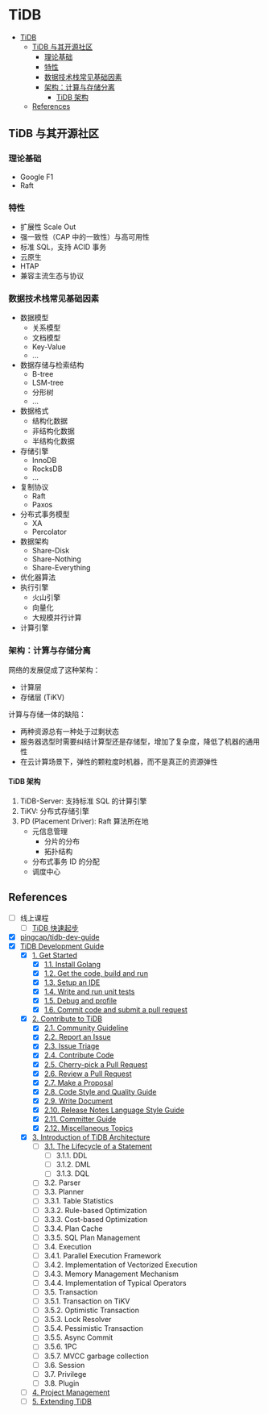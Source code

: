 # TiDB

- [TiDB](#tidb)
  - [TiDB 与其开源社区](#tidb-与其开源社区)
    - [理论基础](#理论基础)
    - [特性](#特性)
    - [数据技术栈常见基础因素](#数据技术栈常见基础因素)
    - [架构：计算与存储分离](#架构计算与存储分离)
      - [TiDB 架构](#tidb-架构)
  - [References](#references)

## TiDB 与其开源社区

### 理论基础

- Google F1
- Raft

### 特性

- 扩展性 Scale Out
- 强一致性（CAP 中的一致性）与高可用性
- 标准 SQL，支持 ACID 事务
- 云原生
- HTAP
- 兼容主流生态与协议

### 数据技术栈常见基础因素

- 数据模型
  - 关系模型
  - 文档模型
  - Key-Value
  - ...
- 数据存储与检索结构
  - B-tree
  - LSM-tree
  - 分形树
  - ...
- 数据格式
  - 结构化数据
  - 非结构化数据
  - 半结构化数据
- 存储引擎
  - InnoDB
  - RocksDB
  - ...
- 复制协议
  - Raft
  - Paxos
- 分布式事务模型
  - XA
  - Percolator
- 数据架构
  - Share-Disk
  - Share-Nothing
  - Share-Everything
- 优化器算法
- 执行引擎
  - 火山引擎
  - 向量化
  - 大规模并行计算
- 计算引擎

### 架构：计算与存储分离

网络的发展促成了这种架构：

- 计算层
- 存储层 (TiKV)

计算与存储一体的缺陷：

- 两种资源总有一种处于过剩状态
- 服务器选型时需要纠结计算型还是存储型，增加了复杂度，降低了机器的通用性
- 在云计算场景下，弹性的颗粒度时机器，而不是真正的资源弹性

#### TiDB 架构

1. TiDB-Server: 支持标准 SQL 的计算引擎
2. TiKV: 分布式存储引擎
3. PD (Placement Driver): Raft 算法所在地
    - 元信息管理
      - 分片的分布
      - 拓扑结构
    - 分布式事务 ID 的分配
    - 调度中心

## References

- [ ] 线上课程
  - [ ] [TiDB 快速起步](https://learn.pingcap.com/learner/course/6)
- [x] [pingcap/tidb-dev-guide](https://github.com/pingcap/tidb-dev-guide)
- [x] [TiDB Development Guide](https://pingcap.github.io/tidb-dev-guide/)
  - [x] [1. Get Started](https://pingcap.github.io/tidb-dev-guide/get-started/introduction.html)
    - [x] [1.1. Install Golang](https://pingcap.github.io/tidb-dev-guide/get-started/install-golang.html)
    - [x] [1.2. Get the code, build and run](https://pingcap.github.io/tidb-dev-guide/get-started/build-tidb-from-source.html)
    - [x] [1.3. Setup an IDE](https://pingcap.github.io/tidb-dev-guide/get-started/setup-an-ide.html)
    - [x] [1.4. Write and run unit tests](https://pingcap.github.io/tidb-dev-guide/get-started/write-and-run-unit-tests.html)
    - [x] [1.5. Debug and profile](https://pingcap.github.io/tidb-dev-guide/get-started/debug-and-profile.html)
    - [x] [1.6. Commit code and submit a pull request](https://pingcap.github.io/tidb-dev-guide/get-started/commit-code-and-submit-a-pull-request.html)
  - [x] [2. Contribute to TiDB](https://pingcap.github.io/tidb-dev-guide/contribute-to-tidb/introduction.html)
    - [x] [2.1. Community Guideline](https://pingcap.github.io/tidb-dev-guide/contribute-to-tidb/community-guideline.html)
    - [x] [2.2. Report an Issue](https://pingcap.github.io/tidb-dev-guide/contribute-to-tidb/report-an-issue.html)
    - [x] [2.3. Issue Triage](https://pingcap.github.io/tidb-dev-guide/contribute-to-tidb/issue-triage.html)
    - [x] [2.4. Contribute Code](https://pingcap.github.io/tidb-dev-guide/contribute-to-tidb/contribute-code.html)
    - [x] [2.5. Cherry-pick a Pull Request](https://pingcap.github.io/tidb-dev-guide/contribute-to-tidb/cherrypick-a-pr.html)
    - [x] [2.6. Review a Pull Request](https://pingcap.github.io/tidb-dev-guide/contribute-to-tidb/review-a-pr.html)
    - [x] [2.7. Make a Proposal](https://pingcap.github.io/tidb-dev-guide/contribute-to-tidb/make-a-proposal.html)
    - [x] [2.8. Code Style and Quality Guide](https://pingcap.github.io/tidb-dev-guide/contribute-to-tidb/code-style-and-quality-guide.html)
    - [x] [2.9. Write Document](https://pingcap.github.io/tidb-dev-guide/contribute-to-tidb/write-document.html)
    - [x] [2.10. Release Notes Language Style Guide](https://pingcap.github.io/tidb-dev-guide/contribute-to-tidb/release-notes-style-guide.html)
    - [x] [2.11. Committer Guide](https://pingcap.github.io/tidb-dev-guide/contribute-to-tidb/committer-guide.html)
    - [x] [2.12. Miscellaneous Topics](https://pingcap.github.io/tidb-dev-guide/contribute-to-tidb/miscellaneous-topics.html)
  - [x] [3. Introduction of TiDB Architecture](https://pingcap.github.io/tidb-dev-guide/understand-tidb/introduction.html)
    - [ ] [3.1. The Lifecycle of a Statement](https://pingcap.github.io/tidb-dev-guide/understand-tidb/the-lifecycle-of-a-statement.html)
      - [ ] 3.1.1. DDL
      - [ ] 3.1.2. DML
      - [ ] 3.1.3. DQL
    - [ ] 3.2. Parser
    - [ ] 3.3. Planner
    - [ ] 3.3.1. Table Statistics
    - [ ] 3.3.2. Rule-based Optimization
    - [ ] 3.3.3. Cost-based Optimization
    - [ ] 3.3.4. Plan Cache
    - [ ] 3.3.5. SQL Plan Management
    - [ ] 3.4. Execution
    - [ ] 3.4.1. Parallel Execution Framework
    - [ ] 3.4.2. Implementation of Vectorized Execution
    - [ ] 3.4.3. Memory Management Mechanism
    - [ ] 3.4.4. Implementation of Typical Operators
    - [ ] 3.5. Transaction
    - [ ] 3.5.1. Transaction on TiKV
    - [ ] 3.5.2. Optimistic Transaction
    - [ ] 3.5.3. Lock Resolver
    - [ ] 3.5.4. Pessimistic Transaction
    - [ ] 3.5.5. Async Commit
    - [ ] 3.5.6. 1PC
    - [ ] 3.5.7. MVCC garbage collection
    - [ ] 3.6. Session
    - [ ] 3.7. Privilege
    - [ ] 3.8. Plugin
  - [ ] [4. Project Management](https://pingcap.github.io/tidb-dev-guide/project-management/introduction.html)
  - [ ] [5. Extending TiDB](https://pingcap.github.io/tidb-dev-guide/extending-tidb/introduction.html)
